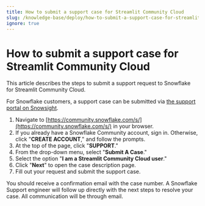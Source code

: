 ```yaml
---
title: How to submit a support case for Streamlit Community Cloud
slug: /knowledge-base/deploy/how-to-submit-a-support-case-for-streamlit-community-cloud
ignore: true
---
```


# How to submit a support case for Streamlit Community Cloud

This article describes the steps to submit a support request to Snowflake for Streamlit Community Cloud.

<Note>

For Snowflake customers, a support case can be submitted via [the support portal on Snowsight](https://community.snowflake.com/s/article/How-To-Submit-a-Support-Case-in-Snowflake-Lodge#Option1).

</Note>

1. Navigate to [https://community.snowflake.com/s/](https://community.snowflake.com/s/) in your browser.
1. If you already have a Snowflake Community account, sign in. Otherwise, click "**CREATE ACCOUNT**," and follow the prompts.
1. At the top of the page, click "**SUPPORT**."
1. From the drop-down menu, select "**Submit A Case**."
1. Select the option "**I am a Streamlit Community Cloud user**."
1. Click "**Next**" to open the case description page.
1. Fill out your request and submit the support case.

You should receive a confirmation email with the case number. A Snowflake Support engineer will follow up directly with the next steps to resolve your case. All communication will be through email.
